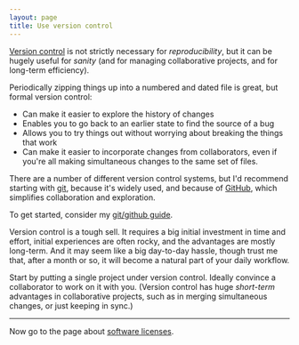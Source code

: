 ```yaml
---
layout: page
title: Use version control
---
```


[Version control](http://git-scm.com/book/en/v2/Getting-Started-About-Version-Control)
is not strictly necessary for _reproducibility_, but it can be hugely
useful for _sanity_ (and for managing collaborative projects, and for
long-term efficiency).

Periodically zipping things up into a numbered and dated file is
great, but formal version control:

- Can make it easier to explore the history of changes
- Enables you to go back to an earlier state to find the source of a bug
- Allows you to try things out without worrying about breaking the things that work
- Can make it easier to incorporate changes from collaborators, even
  if you're all making simultaneous changes to the same set of files.

There are a number of different version control systems, but I'd
recommend starting with [git](http://git-scm.com), because it's widely
used, and because of [GitHub](http://github.com), which simplifies
collaboration and exploration.

To get started, consider my
[git/github guide](http://kbroman.org/github_tutorial).

Version control is a tough sell. It requires a big initial investment
in time and effort, initial experiences are often rocky, and the
advantages are mostly long-term. And it may seem like a big day-to-day
hassle, though trust me that, after a month or so, it will become a
natural part of your daily workflow.

Start by putting a single project under version control. Ideally
convince a collaborator to work on it with you. (Version control has
huge _short-term_ advantages in collaborative projects, such as in
merging simultaneous changes, or just keeping in sync.)


---

Now go to the page about [software licenses](licenses.html).
